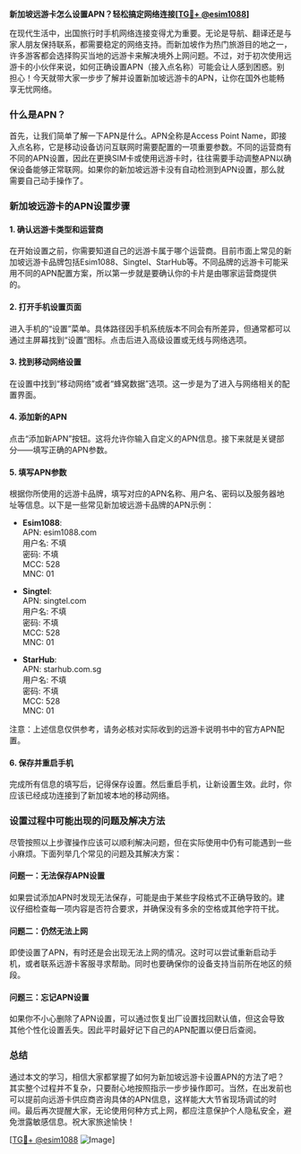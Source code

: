 **新加坡远游卡怎么设置APN？轻松搞定网络连接[[TG💪+ @esim1088](https://t.me/s/esim1088)]**

在现代生活中，出国旅行时手机网络连接变得尤为重要。无论是导航、翻译还是与家人朋友保持联系，都需要稳定的网络支持。而新加坡作为热门旅游目的地之一，许多游客都会选择购买当地的远游卡来解决境外上网问题。不过，对于初次使用远游卡的小伙伴来说，如何正确设置APN（接入点名称）可能会让人感到困惑。别担心！今天就带大家一步步了解并设置新加坡远游卡的APN，让你在国外也能畅享无忧网络。

### 什么是APN？

首先，让我们简单了解一下APN是什么。APN全称是Access Point Name，即接入点名称，它是移动设备访问互联网时需要配置的一项重要参数。不同的运营商有不同的APN设置，因此在更换SIM卡或使用远游卡时，往往需要手动调整APN以确保设备能够正常联网。如果你的新加坡远游卡没有自动检测到APN设置，那么就需要自己动手操作了。

### 新加坡远游卡的APN设置步骤

#### 1. 确认远游卡类型和运营商
在开始设置之前，你需要知道自己的远游卡属于哪个运营商。目前市面上常见的新加坡远游卡品牌包括Esim1088、Singtel、StarHub等。不同品牌的远游卡可能采用不同的APN配置方案，所以第一步就是要确认你的卡片是由哪家运营商提供的。

#### 2. 打开手机设置页面
进入手机的“设置”菜单。具体路径因手机系统版本不同会有所差异，但通常都可以通过主屏幕找到“设置”图标。点击后进入高级设置或无线与网络选项。

#### 3. 找到移动网络设置
在设置中找到“移动网络”或者“蜂窝数据”选项。这一步是为了进入与网络相关的配置界面。

#### 4. 添加新的APN
点击“添加新APN”按钮。这将允许你输入自定义的APN信息。接下来就是关键部分——填写正确的APN参数。

#### 5. 填写APN参数
根据你所使用的远游卡品牌，填写对应的APN名称、用户名、密码以及服务器地址等信息。以下是一些常见新加坡远游卡品牌的APN示例：

- **Esim1088**:  
  APN: esim1088.com  
  用户名: 不填  
  密码: 不填  
  MCC: 528  
  MNC: 01  

- **Singtel**:  
  APN: singtel.com  
  用户名: 不填  
  密码: 不填  
  MCC: 528  
  MNC: 01  

- **StarHub**:  
  APN: starhub.com.sg  
  用户名: 不填  
  密码: 不填  
  MCC: 528  
  MNC: 01  

注意：上述信息仅供参考，请务必核对实际收到的远游卡说明书中的官方APN配置。

#### 6. 保存并重启手机
完成所有信息的填写后，记得保存设置。然后重启手机，让新设置生效。此时，你应该已经成功连接到了新加坡本地的移动网络。

### 设置过程中可能出现的问题及解决方法

尽管按照以上步骤操作应该可以顺利解决问题，但在实际使用中仍有可能遇到一些小麻烦。下面列举几个常见的问题及其解决方案：

#### 问题一：无法保存APN设置
如果尝试添加APN时发现无法保存，可能是由于某些字段格式不正确导致的。建议仔细检查每一项内容是否符合要求，并确保没有多余的空格或其他字符干扰。

#### 问题二：仍然无法上网
即使设置了APN，有时还是会出现无法上网的情况。这时可以尝试重新启动手机，或者联系远游卡客服寻求帮助。同时也要确保你的设备支持当前所在地区的频段。

#### 问题三：忘记APN设置
如果你不小心删除了APN设置，可以通过恢复出厂设置找回默认值，但这会导致其他个性化设置丢失。因此平时最好记下自己的APN配置以便日后查阅。

### 总结

通过本文的学习，相信大家都掌握了如何为新加坡远游卡设置APN的方法了吧？其实整个过程并不复杂，只要耐心地按照指示一步步操作即可。当然，在出发前也可以提前向远游卡供应商咨询具体的APN信息，这样能大大节省现场调试的时间。最后再次提醒大家，无论使用何种方式上网，都应注意保护个人隐私安全，避免泄露敏感信息。祝大家旅途愉快！

[[TG💪+ @esim1088](https://t.me/s/esim1088) ![Image](https://i.postimg.cc/4NQfJmqS/Snipaste-2025-05-13-00-14-12.png)]